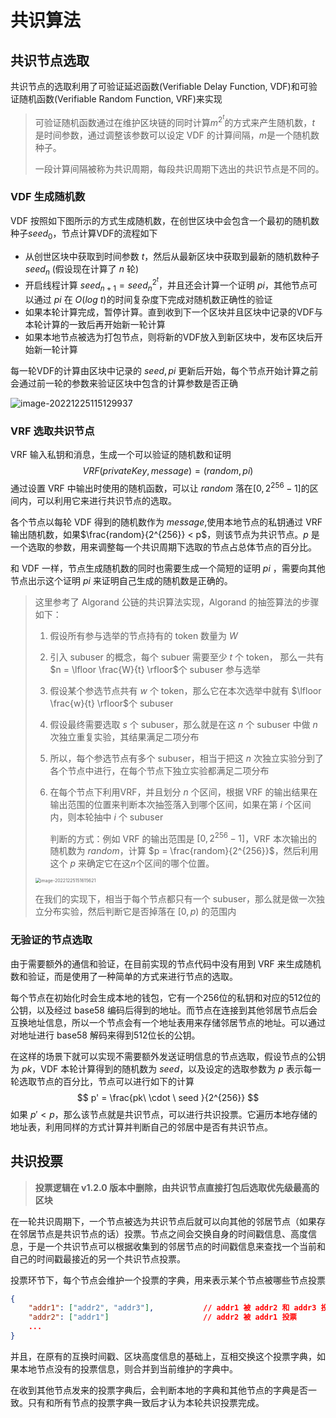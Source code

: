 # 共识算法

## 共识节点选取

共识节点的选取利用了可验证延迟函数(Verifiable Delay Function, VDF)和可验证随机函数(Verifiable Random Function, VRF)来实现

>可验证随机函数通过在维护区块链的同时计算$m^{2^t}$的方式来产生随机数，$t$ 是时间参数，通过调整该参数可以设定 VDF 的计算间隔，$m$是一个随机数种子。
>
>一段计算间隔被称为共识周期，每段共识周期下选出的共识节点是不同的。

### VDF 生成随机数

VDF 按照如下图所示的方式生成随机数，在创世区块中会包含一个最初的随机数种子$seed_0$，节点计算VDF的流程如下

* 从创世区块中获取到时间参数 $t$，然后从最新区块中获取到最新的随机数种子 $seed_n$ (假设现在计算了 $n$ 轮)
* 开启线程计算 $seed_{n+1} = {seed_n}^{2^t}$，并且还会计算一个证明 $pi$，其他节点可以通过 $pi$ 在 $O(log \ t)$的时间复杂度下完成对随机数正确性的验证
* 如果本轮计算完成，暂停计算。直到收到下一个区块并且区块中记录的VDF与本轮计算的一致后再开始新一轮计算
* 如果本地节点被选为打包节点，则将新的VDF放入到新区块中，发布区块后开始新一轮计算

每一轮VDF的计算由区块中记录的 $seed, pi$ 更新后开始，每个节点开始计算之前会通过前一轮的参数来验证区块中包含的计算参数是否正确

![image-20221225115129937](https://imgs.decision01.com/202212251151234.png)

### VRF 选取共识节点

VRF 输入私钥和消息，生成一个可以验证的随机数和证明
$$
VRF(privateKey, message) = (random, pi)
$$
通过设置 VRF 中输出时使用的随机函数，可以让 $random$ 落在$[0, 2^{256} -1]$的区间内，可以利用它来进行共识节点的选取。

各个节点以每轮 VDF 得到的随机数作为 $message$,使用本地节点的私钥通过 VRF 输出随机数，如果$\frac{random}{2^{256}} < p$，则该节点为共识节点。$p$ 是一个选取的参数，用来调整每一个共识周期下选取的节点占总体节点的百分比。

和 VDF 一样，节点生成随机数的同时也需要生成一个简短的证明 $pi$ ，需要向其他节点出示这个证明 $pi$ 来证明自己生成的随机数是正确的。

> 这里参考了 Algorand 公链的共识算法实现，Algorand 的抽签算法的步骤如下：
>
> 1. 假设所有参与选举的节点持有的 token 数量为 $W$
>
> 2. 引入 subuser 的概念，每个 subuer 需要至少 $t$ 个 token， 那么一共有$n = \lfloor \frac{W}{t} \rfloor$个 subuser 参与选举
>
> 3. 假设某个参选节点共有 $w$ 个 token，那么它在本次选举中就有 $\lfloor \frac{w}{t} \rfloor$个 subuser 
>
> 4. 假设最终需要选取 $s$ 个 subuser，那么就是在这 $n$ 个 subuser 中做 $n$ 次独立重复实验，其结果满足二项分布
>
> 5. 所以，每个参选节点有多个 subuser，相当于把这 $n$ 次独立实验分到了各个节点中进行，在每个节点下独立实验都满足二项分布
>
> 6. 在每个节点下利用VRF，并且划分 $n$ 个区间，根据 VRF 的输出结果在输出范围的位置来判断本次抽签落入到哪个区间，如果在第 $i$ 个区间内，则本轮抽中 $i$ 个 subuser
>
>    判断的方式：例如 VRF 的输出范围是 $[0, 2^{256} - 1]$，VRF 本次输出的随机数为 $random$，计算 $p = \frac{random}{2^{256}}$，然后利用这个 $p$ 来确定它在这$n$个区间的哪个位置。
>
> <img src="https://imgs.decision01.com/202212251516181.png" alt="image-20221225151615621" style="zoom: 50%;" />
>
> 在我们的实现下，相当于每个节点都只有一个 subuser，那么就是做一次独立分布实验，然后判断它是否掉落在 $[0, p)$ 的范围内

### 无验证的节点选取

由于需要额外的通信和验证，在目前实现的节点代码中没有用到 VRF 来生成随机数和验证，而是使用了一种简单的方式来进行节点的选取。

每个节点在初始化时会生成本地的钱包，它有一个256位的私钥和对应的512位的公钥，以及经过 base58 编码后得到的地址。而节点在连接到其他邻居节点后会互换地址信息，所以一个节点会有一个地址表用来存储邻居节点的地址。可以通过对地址进行 base58 解码来得到512位长的公钥。

在这样的场景下就可以实现不需要额外发送证明信息的节点选取，假设节点的公钥为 $pk$，VDF 本轮计算得到的随机数为 $seed$，以及设定的选取参数为 $p$ 表示每一轮选取节点的百分比，节点可以进行如下的计算
$$
p' = \frac{pk\ \cdot \ seed }{2^{256}}
$$
如果 $p' < p$，那么该节点就是共识节点，可以进行共识投票。它遍历本地存储的地址表，利用同样的方式计算并判断自己的邻居中是否有共识节点。

## 共识投票

> **投票逻辑在 v1.2.0 版本中删除，由共识节点直接打包后选取优先级最高的区块**

在一轮共识周期下，一个节点被选为共识节点后就可以向其他的邻居节点（如果存在邻居节点是共识节点的话）投票。节点之间会交换自身的时间戳信息、高度信息，于是一个共识节点可以根据收集到的邻居节点的时间戳信息来查找一个当前和自己的时间戳最接近的另一个共识节点投票。

投票环节下，每个节点会维护一个投票的字典，用来表示某个节点被哪些节点投票

```json
{
	"addr1": ["addr2", "addr3"],           // addr1 被 addr2 和 addr3 投票
	"addr2": ["addr1"]                     // addr2 被 addr1 投票
    ...
}
```

并且，在原有的互换时间戳、区块高度信息的基础上，互相交换这个投票字典，如果本地节点没有的投票信息，则合并到当前维护的字典中。

在收到其他节点发来的投票字典后，会判断本地的字典和其他节点的字典是否一致。只有和所有节点的投票字典一致后才认为本轮共识投票完成。



